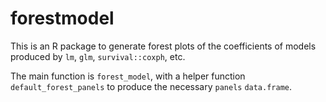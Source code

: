 # forestmodel

This is an R package to generate forest plots of the coefficients of models produced
by `lm`, `glm`, `survival::coxph`, etc.

The main function is `forest_model`, with a helper function `default_forest_panels` to produce
the necessary `panels` `data.frame`.
